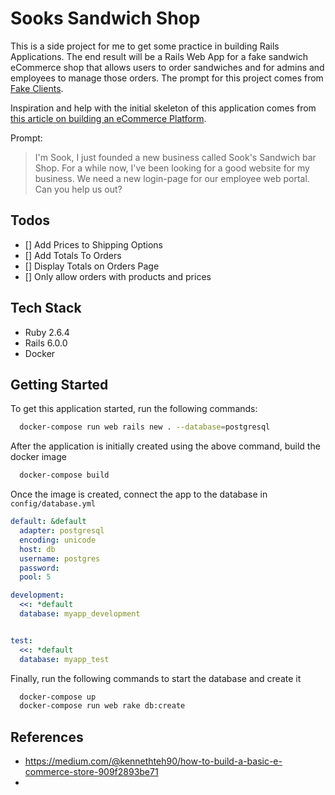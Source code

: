 # Sooks Sandwich Shop

This is a side project for me to get some practice in building Rails Applications. The end result will be a Rails Web App for a fake sandwich eCommerce shop that allows users to order sandwiches and for admins and employees to manage those orders. The prompt for this project comes from [Fake Clients](https://fakeclients.com).

Inspiration and help with the initial skeleton of this application comes from [this article on building an eCommerce Platform](https://web-crunch.com/ruby-on-rails-ecommerce-music-shop/).

Prompt:

> I'm Sook, I just founded a new business called Sook's Sandwich bar Shop. For a while now, I've been looking for a good website for my business.
> We need a new login-page for our employee web portal. Can you help us out?

## Todos

- [] Add Prices to Shipping Options
- [] Add Totals To Orders
- [] Display Totals on Orders Page
- [] Only allow orders with products and prices

## Tech Stack

- Ruby 2.6.4
- Rails 6.0.0
- Docker

## Getting Started

To get this application started, run the following commands:

```bash
  docker-compose run web rails new . --database=postgresql
```

After the application is initially created using the above command, build the docker image

```bash
  docker-compose build
```

Once the image is created, connect the app to the database in `config/database.yml`

```yml
default: &default
  adapter: postgresql
  encoding: unicode
  host: db
  username: postgres
  password:
  pool: 5

development:
  <<: *default
  database: myapp_development


test:
  <<: *default
  database: myapp_test
```

Finally, run the following commands to start the database and create it

```bash
  docker-compose up
  docker-compose run web rake db:create
```

## References

- https://medium.com/@kennethteh90/how-to-build-a-basic-e-commerce-store-909f2893be71
-
